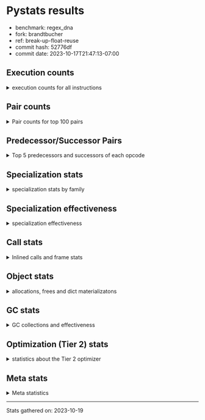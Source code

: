 
# Pystats results

- benchmark: regex_dna
- fork: brandtbucher
- ref: break-up-float-reuse
- commit hash: 52776df
- commit date: 2023-10-17T21:47:13-07:00

## Execution counts

<details>
<summary> execution counts for all instructions </summary>

|Name | Count | Self | Cumulative | Miss ratio | 
|---|---:|---:|---:|---:|
| LOAD_FAST | 6,540 | 12.3% | 12.3% |  |
| LOAD_GLOBAL_MODULE | 5,380 | 10.1% | 22.4% |  |
| LOAD_FAST_LOAD_FAST | 4,500 | 8.4% | 30.8% |  |
| LOAD_GLOBAL_BUILTIN | 3,300 | 6.2% | 37.0% |  |
| RETURN_VALUE | 2,700 | 5.1% | 42.1% |  |
| RESUME_CHECK | 2,700 | 5.1% | 47.1% |  |
| POP_JUMP_IF_FALSE | 2,040 | 3.8% | 51.0% |  |
| CALL | 1,860 | 3.5% | 54.5% |  |
| LOAD_ATTR_METHOD_NO_DICT | 1,800 | 3.4% | 57.8% |  |
| STORE_FAST | 1,740 | 3.3% | 61.1% |  |
| PUSH_NULL | 1,560 | 2.9% | 64.0% |  |
| LOAD_ATTR_MODULE | 1,420 | 2.7% | 66.7% |  |
| NOP | 1,320 | 2.5% | 69.2% |  |
| FOR_ITER_TUPLE | 1,320 | 2.5% | 71.7% |  |
| CALL_PY_EXACT_ARGS | 1,320 | 2.5% | 74.1% |  |
| BUILD_TUPLE | 1,320 | 2.5% | 76.6% |  |
| TO_BOOL_BOOL | 1,260 | 2.4% | 79.0% |  |
| JUMP_BACKWARD | 1,260 | 2.4% | 81.3% |  |
| CALL_TYPE_1 | 1,260 | 2.4% | 83.7% |  |
| CALL_ISINSTANCE | 1,260 | 2.4% | 86.1% |  |
| BINARY_SUBSCR_DICT | 1,260 | 2.4% | 88.4% |  |
| TO_BOOL | 740 | 1.4% | 89.8% |  |
| CALL_LEN | 720 | 1.4% | 91.2% |  |
| UNPACK_SEQUENCE_TWO_TUPLE | 660 | 1.2% | 92.4% |  |
| STORE_FAST_STORE_FAST | 660 | 1.2% | 93.7% |  |
| CALL_PY_WITH_DEFAULTS | 540 | 1.0% | 94.7% |  |
| CALL_METHOD_DESCRIPTOR_FAST_WITH_KEYWORDS | 540 | 1.0% | 95.7% |  |
| CALL_LIST_APPEND | 540 | 1.0% | 96.7% |  |
| LOAD_GLOBAL | 240 | 0.5% | 97.1% |  |
| LOAD_DEREF | 180 | 0.3% | 97.5% |  |
| GET_ITER | 180 | 0.3% | 97.8% |  |
| LOAD_CONST | 120 | 0.2% | 98.0% |  |
| FOR_ITER_RANGE | 120 | 0.2% | 98.3% |  |
| CALL_FUNCTION_EX | 120 | 0.2% | 98.5% |  |
| BUILD_LIST | 120 | 0.2% | 98.7% |  |
| LOAD_ATTR | 100 | 0.2% | 98.9% |  |
| COMPARE_OP | 80 | 0.2% | 99.1% |  |
| POP_TOP | 60 | 0.1% | 99.2% |  |
| POP_JUMP_IF_NONE | 60 | 0.1% | 99.3% |  |
| LOAD_FAST_CHECK | 60 | 0.1% | 99.4% |  |
| LIST_EXTEND | 60 | 0.1% | 99.5% |  |
| COPY_FREE_VARS | 60 | 0.1% | 99.6% |  |
| CALL_INTRINSIC_1 | 60 | 0.1% | 99.7% |  |
| CALL_BUILTIN_CLASS | 60 | 0.1% | 99.8% |  |
| BINARY_OP_SUBTRACT_FLOAT_LHS | 60 | 0.1% | 100.0% |  |
| BINARY_OP | 20 | 0.0% | 100.0% |  |


</details>

## Pair counts

<details>
<summary> Pair counts for top 100 pairs </summary>

|Pair | Count | Self | Cumulative | 
|---|---:|---:|---:|
| LOAD_GLOBAL_BUILTIN LOAD_FAST | 2,760 | 5.2% | 5.2% |
| LOAD_FAST CALL | 1,540 | 2.9% | 8.1% |
| LOAD_FAST_LOAD_FAST LOAD_FAST | 1,440 | 2.7% | 10.8% |
| LOAD_ATTR_MODULE PUSH_NULL | 1,420 | 2.7% | 13.4% |
| RESUME_CHECK LOAD_GLOBAL_BUILTIN | 1,340 | 2.5% | 16.0% |
| LOAD_GLOBAL_MODULE LOAD_ATTR_MODULE | 1,340 | 2.5% | 18.5% |
| CALL_PY_EXACT_ARGS RESUME_CHECK | 1,320 | 2.5% | 20.9% |
| TO_BOOL_BOOL POP_JUMP_IF_FALSE | 1,260 | 2.4% | 23.3% |
| RETURN_VALUE LOAD_ATTR_METHOD_NO_DICT | 1,260 | 2.4% | 25.7% |
| POP_JUMP_IF_FALSE NOP | 1,260 | 2.4% | 28.0% |
| NOP LOAD_GLOBAL_MODULE | 1,260 | 2.4% | 30.4% |
| LOAD_GLOBAL_MODULE LOAD_GLOBAL_BUILTIN | 1,260 | 2.4% | 32.8% |
| LOAD_GLOBAL_MODULE LOAD_FAST_LOAD_FAST | 1,260 | 2.4% | 35.1% |
| LOAD_GLOBAL_MODULE CALL_ISINSTANCE | 1,260 | 2.4% | 37.5% |
| LOAD_FAST_LOAD_FAST CALL_PY_EXACT_ARGS | 1,260 | 2.4% | 39.9% |
| LOAD_FAST_LOAD_FAST BUILD_TUPLE | 1,260 | 2.4% | 42.2% |
| LOAD_FAST LOAD_GLOBAL_MODULE | 1,260 | 2.4% | 44.6% |
| LOAD_FAST CALL_TYPE_1 | 1,260 | 2.4% | 47.0% |
| CALL_TYPE_1 LOAD_FAST_LOAD_FAST | 1,260 | 2.4% | 49.3% |
| CALL_ISINSTANCE TO_BOOL_BOOL | 1,260 | 2.4% | 51.7% |
| BUILD_TUPLE BINARY_SUBSCR_DICT | 1,260 | 2.4% | 54.1% |
| BINARY_SUBSCR_DICT RETURN_VALUE | 1,260 | 2.4% | 56.4% |
| PUSH_NULL LOAD_FAST_LOAD_FAST | 1,200 | 2.3% | 58.7% |
| JUMP_BACKWARD FOR_ITER_TUPLE | 1,200 | 2.3% | 60.9% |
| RETURN_VALUE STORE_FAST | 780 | 1.5% | 62.4% |
| TO_BOOL POP_JUMP_IF_FALSE | 720 | 1.4% | 63.7% |
| STORE_FAST JUMP_BACKWARD | 720 | 1.4% | 65.1% |
| RESUME_CHECK LOAD_FAST | 720 | 1.4% | 66.4% |
| POP_JUMP_IF_FALSE LOAD_GLOBAL_MODULE | 720 | 1.4% | 67.8% |
| LOAD_FAST TO_BOOL | 720 | 1.4% | 69.1% |
| LOAD_ATTR_METHOD_NO_DICT LOAD_FAST_LOAD_FAST | 720 | 1.4% | 70.5% |
| CALL RETURN_VALUE | 720 | 1.4% | 71.8% |
| CALL RESUME_CHECK | 720 | 1.4% | 73.2% |
| UNPACK_SEQUENCE_TWO_TUPLE STORE_FAST_STORE_FAST | 660 | 1.2% | 74.4% |
| STORE_FAST_STORE_FAST LOAD_GLOBAL_MODULE | 660 | 1.2% | 75.7% |
| STORE_FAST LOAD_FAST | 660 | 1.2% | 76.9% |
| FOR_ITER_TUPLE UNPACK_SEQUENCE_TWO_TUPLE | 660 | 1.2% | 78.2% |
| RETURN_VALUE CALL_LEN | 540 | 1.0% | 79.2% |
| RESUME_CHECK LOAD_GLOBAL_MODULE | 540 | 1.0% | 80.2% |
| LOAD_GLOBAL_BUILTIN LOAD_GLOBAL_MODULE | 540 | 1.0% | 81.2% |
| LOAD_FAST_LOAD_FAST CALL_PY_WITH_DEFAULTS | 540 | 1.0% | 82.2% |
| LOAD_FAST LOAD_ATTR_METHOD_NO_DICT | 540 | 1.0% | 83.2% |
| LOAD_FAST CALL_METHOD_DESCRIPTOR_FAST_WITH_KEYWORDS | 540 | 1.0% | 84.2% |
| LOAD_ATTR_METHOD_NO_DICT LOAD_GLOBAL_BUILTIN | 540 | 1.0% | 85.2% |
| LOAD_ATTR_METHOD_NO_DICT LOAD_FAST | 540 | 1.0% | 86.3% |
| FOR_ITER_TUPLE STORE_FAST | 540 | 1.0% | 87.3% |
| CALL_PY_WITH_DEFAULTS RESUME_CHECK | 540 | 1.0% | 88.3% |
| CALL_METHOD_DESCRIPTOR_FAST_WITH_KEYWORDS RETURN_VALUE | 540 | 1.0% | 89.3% |
| CALL_LIST_APPEND JUMP_BACKWARD | 540 | 1.0% | 90.3% |
| CALL_LEN CALL_LIST_APPEND | 540 | 1.0% | 91.3% |
| PUSH_NULL CALL | 180 | 0.3% | 91.7% |
| STORE_FAST LOAD_GLOBAL_MODULE | 160 | 0.3% | 92.0% |
| LOAD_GLOBAL LOAD_GLOBAL_MODULE | 140 | 0.3% | 92.2% |
| CALL CALL | 140 | 0.3% | 92.5% |
| PUSH_NULL LOAD_FAST | 120 | 0.2% | 92.7% |
| LOAD_GLOBAL_MODULE GET_ITER | 120 | 0.2% | 92.9% |
| LOAD_FAST CALL_LEN | 120 | 0.2% | 93.2% |
| LOAD_DEREF PUSH_NULL | 120 | 0.2% | 93.4% |
| GET_ITER FOR_ITER_TUPLE | 120 | 0.2% | 93.6% |
| CALL_LEN STORE_FAST | 120 | 0.2% | 93.8% |
| STORE_FAST LOAD_GLOBAL | 100 | 0.2% | 94.0% |
| LOAD_GLOBAL_MODULE LOAD_ATTR | 80 | 0.2% | 94.2% |
| LOAD_GLOBAL LOAD_GLOBAL_BUILTIN | 80 | 0.2% | 94.3% |
| LOAD_ATTR LOAD_ATTR_MODULE | 80 | 0.2% | 94.5% |
| STORE_FAST BUILD_LIST | 60 | 0.1% | 94.6% |
| RETURN_VALUE RETURN_VALUE | 60 | 0.1% | 94.7% |
| RESUME_CHECK LOAD_DEREF | 60 | 0.1% | 94.8% |
| PUSH_NULL LOAD_CONST | 60 | 0.1% | 94.9% |
| POP_TOP NOP | 60 | 0.1% | 95.0% |
| POP_JUMP_IF_NONE LOAD_FAST_CHECK | 60 | 0.1% | 95.2% |
| POP_JUMP_IF_FALSE LOAD_FAST | 60 | 0.1% | 95.3% |
| NOP LOAD_DEREF | 60 | 0.1% | 95.4% |
| LOAD_GLOBAL_MODULE LOAD_FAST | 60 | 0.1% | 95.5% |
| LOAD_FAST_CHECK LOAD_FAST | 60 | 0.1% | 95.6% |
| LOAD_FAST RETURN_VALUE | 60 | 0.1% | 95.7% |
| LOAD_FAST POP_JUMP_IF_NONE | 60 | 0.1% | 95.8% |
| LOAD_FAST GET_ITER | 60 | 0.1% | 95.9% |
| LOAD_FAST COMPARE_OP | 60 | 0.1% | 96.1% |
| LOAD_FAST CALL_FUNCTION_EX | 60 | 0.1% | 96.2% |
| LOAD_FAST BUILD_LIST | 60 | 0.1% | 96.3% |
| LOAD_DEREF LIST_EXTEND | 60 | 0.1% | 96.4% |
| LOAD_CONST LOAD_FAST | 60 | 0.1% | 96.5% |
| LOAD_CONST LOAD_CONST | 60 | 0.1% | 96.6% |
| LIST_EXTEND CALL_INTRINSIC_1 | 60 | 0.1% | 96.7% |
| JUMP_BACKWARD FOR_ITER_RANGE | 60 | 0.1% | 96.8% |
| GET_ITER FOR_ITER_RANGE | 60 | 0.1% | 97.0% |
| FOR_ITER_TUPLE LOAD_FAST_LOAD_FAST | 60 | 0.1% | 97.1% |
| FOR_ITER_RANGE STORE_FAST | 60 | 0.1% | 97.2% |
| COPY_FREE_VARS RESUME_CHECK | 60 | 0.1% | 97.3% |
| COMPARE_OP POP_JUMP_IF_FALSE | 60 | 0.1% | 97.4% |
| CALL_LEN BUILD_TUPLE | 60 | 0.1% | 97.5% |
| CALL_INTRINSIC_1 CALL_FUNCTION_EX | 60 | 0.1% | 97.6% |
| CALL_FUNCTION_EX RESUME_CHECK | 60 | 0.1% | 97.7% |
| CALL_FUNCTION_EX COPY_FREE_VARS | 60 | 0.1% | 97.9% |
| CALL_BUILTIN_CLASS STORE_FAST | 60 | 0.1% | 98.0% |
| CALL STORE_FAST | 60 | 0.1% | 98.1% |
| CALL POP_TOP | 60 | 0.1% | 98.2% |
| CALL LOAD_FAST | 60 | 0.1% | 98.3% |
| CALL CALL_LEN | 60 | 0.1% | 98.4% |
| BUILD_TUPLE RETURN_VALUE | 60 | 0.1% | 98.5% |


</details>

## Predecessor/Successor Pairs

<details>
<summary> Top 5 predecessors and successors of each opcode </summary>

### GET_ITER

<details>
<summary> Successors and predecessors for GET_ITER </summary>

|Predecessors | Count | Percentage | 
|---|---:|---:|
| LOAD_GLOBAL_MODULE | 120 | 66.7% |
| LOAD_FAST | 60 | 33.3% |

|Successors | Count | Percentage | 
|---|---:|---:|
| FOR_ITER_TUPLE | 120 | 66.7% |
| FOR_ITER_RANGE | 60 | 33.3% |


</details>

### NOP

<details>
<summary> Successors and predecessors for NOP </summary>

|Predecessors | Count | Percentage | 
|---|---:|---:|
| POP_JUMP_IF_FALSE | 1,260 | 95.5% |
| POP_TOP | 60 | 4.5% |

|Successors | Count | Percentage | 
|---|---:|---:|
| LOAD_GLOBAL_MODULE | 1,260 | 95.5% |
| LOAD_DEREF | 60 | 4.5% |


</details>

### POP_TOP

<details>
<summary> Successors and predecessors for POP_TOP </summary>

|Predecessors | Count | Percentage | 
|---|---:|---:|
| CALL | 60 | 100.0% |

|Successors | Count | Percentage | 
|---|---:|---:|
| NOP | 60 | 100.0% |


</details>

### PUSH_NULL

<details>
<summary> Successors and predecessors for PUSH_NULL </summary>

|Predecessors | Count | Percentage | 
|---|---:|---:|
| LOAD_ATTR_MODULE | 1,420 | 91.0% |
| LOAD_DEREF | 120 | 7.7% |
| LOAD_ATTR | 20 | 1.3% |

|Successors | Count | Percentage | 
|---|---:|---:|
| LOAD_FAST_LOAD_FAST | 1,200 | 76.9% |
| CALL | 180 | 11.5% |
| LOAD_FAST | 120 | 7.7% |
| LOAD_CONST | 60 | 3.8% |


</details>

### RETURN_VALUE

<details>
<summary> Successors and predecessors for RETURN_VALUE </summary>

|Predecessors | Count | Percentage | 
|---|---:|---:|
| BINARY_SUBSCR_DICT | 1,260 | 46.7% |
| CALL | 720 | 26.7% |
| CALL_METHOD_DESCRIPTOR_FAST_WITH_KEYWORDS | 540 | 20.0% |
| RETURN_VALUE | 60 | 2.2% |
| LOAD_FAST | 60 | 2.2% |

|Successors | Count | Percentage | 
|---|---:|---:|
| LOAD_ATTR_METHOD_NO_DICT | 1,260 | 46.7% |
| STORE_FAST | 780 | 28.9% |
| CALL_LEN | 540 | 20.0% |
| RETURN_VALUE | 60 | 2.2% |
| LOAD_GLOBAL | 40 | 1.5% |


</details>

### TO_BOOL

<details>
<summary> Successors and predecessors for TO_BOOL </summary>

|Predecessors | Count | Percentage | 
|---|---:|---:|
| LOAD_FAST | 720 | 97.3% |
| TO_BOOL | 20 | 2.7% |

|Successors | Count | Percentage | 
|---|---:|---:|
| POP_JUMP_IF_FALSE | 720 | 97.3% |
| TO_BOOL | 20 | 2.7% |


</details>

### BINARY_OP

<details>
<summary> Successors and predecessors for BINARY_OP </summary>

|Predecessors | Count | Percentage | 
|---|---:|---:|
| LOAD_FAST | 20 | 100.0% |

|Successors | Count | Percentage | 
|---|---:|---:|
| BINARY_OP_SUBTRACT_FLOAT_LHS | 20 | 100.0% |


</details>

### BUILD_LIST

<details>
<summary> Successors and predecessors for BUILD_LIST </summary>

|Predecessors | Count | Percentage | 
|---|---:|---:|
| STORE_FAST | 60 | 50.0% |
| LOAD_FAST | 60 | 50.0% |

|Successors | Count | Percentage | 
|---|---:|---:|
| STORE_FAST | 60 | 50.0% |
| LOAD_DEREF | 60 | 50.0% |


</details>

### BUILD_TUPLE

<details>
<summary> Successors and predecessors for BUILD_TUPLE </summary>

|Predecessors | Count | Percentage | 
|---|---:|---:|
| LOAD_FAST_LOAD_FAST | 1,260 | 95.5% |
| CALL_LEN | 60 | 4.5% |

|Successors | Count | Percentage | 
|---|---:|---:|
| BINARY_SUBSCR_DICT | 1,260 | 95.5% |
| RETURN_VALUE | 60 | 4.5% |


</details>

### CALL

<details>
<summary> Successors and predecessors for CALL </summary>

|Predecessors | Count | Percentage | 
|---|---:|---:|
| LOAD_FAST | 1,540 | 82.8% |
| PUSH_NULL | 180 | 9.7% |
| CALL | 140 | 7.5% |

|Successors | Count | Percentage | 
|---|---:|---:|
| RETURN_VALUE | 720 | 38.7% |
| RESUME_CHECK | 720 | 38.7% |
| CALL | 140 | 7.5% |
| STORE_FAST | 60 | 3.2% |
| POP_TOP | 60 | 3.2% |


</details>

### CALL_FUNCTION_EX

<details>
<summary> Successors and predecessors for CALL_FUNCTION_EX </summary>

|Predecessors | Count | Percentage | 
|---|---:|---:|
| LOAD_FAST | 60 | 50.0% |
| CALL_INTRINSIC_1 | 60 | 50.0% |

|Successors | Count | Percentage | 
|---|---:|---:|
| RESUME_CHECK | 60 | 50.0% |
| COPY_FREE_VARS | 60 | 50.0% |


</details>

### CALL_INTRINSIC_1

<details>
<summary> Successors and predecessors for CALL_INTRINSIC_1 </summary>

|Predecessors | Count | Percentage | 
|---|---:|---:|
| LIST_EXTEND | 60 | 100.0% |

|Successors | Count | Percentage | 
|---|---:|---:|
| CALL_FUNCTION_EX | 60 | 100.0% |


</details>

### COMPARE_OP

<details>
<summary> Successors and predecessors for COMPARE_OP </summary>

|Predecessors | Count | Percentage | 
|---|---:|---:|
| LOAD_FAST | 60 | 75.0% |
| COMPARE_OP | 20 | 25.0% |

|Successors | Count | Percentage | 
|---|---:|---:|
| POP_JUMP_IF_FALSE | 60 | 75.0% |
| COMPARE_OP | 20 | 25.0% |


</details>

### COPY_FREE_VARS

<details>
<summary> Successors and predecessors for COPY_FREE_VARS </summary>

|Predecessors | Count | Percentage | 
|---|---:|---:|
| CALL_FUNCTION_EX | 60 | 100.0% |

|Successors | Count | Percentage | 
|---|---:|---:|
| RESUME_CHECK | 60 | 100.0% |


</details>

### JUMP_BACKWARD

<details>
<summary> Successors and predecessors for JUMP_BACKWARD </summary>

|Predecessors | Count | Percentage | 
|---|---:|---:|
| STORE_FAST | 720 | 57.1% |
| CALL_LIST_APPEND | 540 | 42.9% |

|Successors | Count | Percentage | 
|---|---:|---:|
| FOR_ITER_TUPLE | 1,200 | 95.2% |
| FOR_ITER_RANGE | 60 | 4.8% |


</details>

### LIST_EXTEND

<details>
<summary> Successors and predecessors for LIST_EXTEND </summary>

|Predecessors | Count | Percentage | 
|---|---:|---:|
| LOAD_DEREF | 60 | 100.0% |

|Successors | Count | Percentage | 
|---|---:|---:|
| CALL_INTRINSIC_1 | 60 | 100.0% |


</details>

### LOAD_ATTR

<details>
<summary> Successors and predecessors for LOAD_ATTR </summary>

|Predecessors | Count | Percentage | 
|---|---:|---:|
| LOAD_GLOBAL_MODULE | 80 | 80.0% |
| LOAD_GLOBAL | 20 | 20.0% |

|Successors | Count | Percentage | 
|---|---:|---:|
| LOAD_ATTR_MODULE | 80 | 80.0% |
| PUSH_NULL | 20 | 20.0% |


</details>

### LOAD_CONST

<details>
<summary> Successors and predecessors for LOAD_CONST </summary>

|Predecessors | Count | Percentage | 
|---|---:|---:|
| PUSH_NULL | 60 | 50.0% |
| LOAD_CONST | 60 | 50.0% |

|Successors | Count | Percentage | 
|---|---:|---:|
| LOAD_FAST | 60 | 50.0% |
| LOAD_CONST | 60 | 50.0% |


</details>

### LOAD_DEREF

<details>
<summary> Successors and predecessors for LOAD_DEREF </summary>

|Predecessors | Count | Percentage | 
|---|---:|---:|
| RESUME_CHECK | 60 | 33.3% |
| NOP | 60 | 33.3% |
| BUILD_LIST | 60 | 33.3% |

|Successors | Count | Percentage | 
|---|---:|---:|
| PUSH_NULL | 120 | 66.7% |
| LIST_EXTEND | 60 | 33.3% |


</details>

### LOAD_FAST

<details>
<summary> Successors and predecessors for LOAD_FAST </summary>

|Predecessors | Count | Percentage | 
|---|---:|---:|
| LOAD_GLOBAL_BUILTIN | 2,760 | 42.2% |
| LOAD_FAST_LOAD_FAST | 1,440 | 22.0% |
| RESUME_CHECK | 720 | 11.0% |
| STORE_FAST | 660 | 10.1% |
| LOAD_ATTR_METHOD_NO_DICT | 540 | 8.3% |

|Successors | Count | Percentage | 
|---|---:|---:|
| CALL | 1,540 | 23.5% |
| LOAD_GLOBAL_MODULE | 1,260 | 19.3% |
| CALL_TYPE_1 | 1,260 | 19.3% |
| TO_BOOL | 720 | 11.0% |
| LOAD_ATTR_METHOD_NO_DICT | 540 | 8.3% |


</details>

### LOAD_FAST_CHECK

<details>
<summary> Successors and predecessors for LOAD_FAST_CHECK </summary>

|Predecessors | Count | Percentage | 
|---|---:|---:|
| POP_JUMP_IF_NONE | 60 | 100.0% |

|Successors | Count | Percentage | 
|---|---:|---:|
| LOAD_FAST | 60 | 100.0% |


</details>

### LOAD_FAST_LOAD_FAST

<details>
<summary> Successors and predecessors for LOAD_FAST_LOAD_FAST </summary>

|Predecessors | Count | Percentage | 
|---|---:|---:|
| LOAD_GLOBAL_MODULE | 1,260 | 28.0% |
| CALL_TYPE_1 | 1,260 | 28.0% |
| PUSH_NULL | 1,200 | 26.7% |
| LOAD_ATTR_METHOD_NO_DICT | 720 | 16.0% |
| FOR_ITER_TUPLE | 60 | 1.3% |

|Successors | Count | Percentage | 
|---|---:|---:|
| LOAD_FAST | 1,440 | 32.0% |
| CALL_PY_EXACT_ARGS | 1,260 | 28.0% |
| BUILD_TUPLE | 1,260 | 28.0% |
| CALL_PY_WITH_DEFAULTS | 540 | 12.0% |


</details>

### LOAD_GLOBAL

<details>
<summary> Successors and predecessors for LOAD_GLOBAL </summary>

|Predecessors | Count | Percentage | 
|---|---:|---:|
| STORE_FAST | 100 | 41.7% |
| RETURN_VALUE | 40 | 16.7% |
| RESUME_CHECK | 40 | 16.7% |
| LOAD_FAST | 20 | 8.3% |
| FOR_ITER_TUPLE | 20 | 8.3% |

|Successors | Count | Percentage | 
|---|---:|---:|
| LOAD_GLOBAL_MODULE | 140 | 58.3% |
| LOAD_GLOBAL_BUILTIN | 80 | 33.3% |
| LOAD_ATTR | 20 | 8.3% |


</details>

### POP_JUMP_IF_FALSE

<details>
<summary> Successors and predecessors for POP_JUMP_IF_FALSE </summary>

|Predecessors | Count | Percentage | 
|---|---:|---:|
| TO_BOOL_BOOL | 1,260 | 61.8% |
| TO_BOOL | 720 | 35.3% |
| COMPARE_OP | 60 | 2.9% |

|Successors | Count | Percentage | 
|---|---:|---:|
| NOP | 1,260 | 61.8% |
| LOAD_GLOBAL_MODULE | 720 | 35.3% |
| LOAD_FAST | 60 | 2.9% |


</details>

### POP_JUMP_IF_NONE

<details>
<summary> Successors and predecessors for POP_JUMP_IF_NONE </summary>

|Predecessors | Count | Percentage | 
|---|---:|---:|
| LOAD_FAST | 60 | 100.0% |

|Successors | Count | Percentage | 
|---|---:|---:|
| LOAD_FAST_CHECK | 60 | 100.0% |


</details>

### STORE_FAST

<details>
<summary> Successors and predecessors for STORE_FAST </summary>

|Predecessors | Count | Percentage | 
|---|---:|---:|
| RETURN_VALUE | 780 | 44.8% |
| FOR_ITER_TUPLE | 540 | 31.0% |
| CALL_LEN | 120 | 6.9% |
| FOR_ITER_RANGE | 60 | 3.4% |
| CALL_BUILTIN_CLASS | 60 | 3.4% |

|Successors | Count | Percentage | 
|---|---:|---:|
| JUMP_BACKWARD | 720 | 41.4% |
| LOAD_FAST | 660 | 37.9% |
| LOAD_GLOBAL_MODULE | 160 | 9.2% |
| LOAD_GLOBAL | 100 | 5.7% |
| BUILD_LIST | 60 | 3.4% |


</details>

### STORE_FAST_STORE_FAST

<details>
<summary> Successors and predecessors for STORE_FAST_STORE_FAST </summary>

|Predecessors | Count | Percentage | 
|---|---:|---:|
| UNPACK_SEQUENCE_TWO_TUPLE | 660 | 100.0% |

|Successors | Count | Percentage | 
|---|---:|---:|
| LOAD_GLOBAL_MODULE | 660 | 100.0% |


</details>

### BINARY_OP_SUBTRACT_FLOAT_LHS

<details>
<summary> Successors and predecessors for BINARY_OP_SUBTRACT_FLOAT_LHS </summary>

|Predecessors | Count | Percentage | 
|---|---:|---:|
| LOAD_FAST | 40 | 66.7% |
| BINARY_OP | 20 | 33.3% |

|Successors | Count | Percentage | 
|---|---:|---:|
| STORE_FAST | 60 | 100.0% |


</details>

### BINARY_SUBSCR_DICT

<details>
<summary> Successors and predecessors for BINARY_SUBSCR_DICT </summary>

|Predecessors | Count | Percentage | 
|---|---:|---:|
| BUILD_TUPLE | 1,260 | 100.0% |

|Successors | Count | Percentage | 
|---|---:|---:|
| RETURN_VALUE | 1,260 | 100.0% |


</details>

### CALL_BUILTIN_CLASS

<details>
<summary> Successors and predecessors for CALL_BUILTIN_CLASS </summary>

|Predecessors | Count | Percentage | 
|---|---:|---:|
| LOAD_FAST | 40 | 66.7% |
| CALL | 20 | 33.3% |

|Successors | Count | Percentage | 
|---|---:|---:|
| STORE_FAST | 60 | 100.0% |


</details>

### CALL_ISINSTANCE

<details>
<summary> Successors and predecessors for CALL_ISINSTANCE </summary>

|Predecessors | Count | Percentage | 
|---|---:|---:|
| LOAD_GLOBAL_MODULE | 1,260 | 100.0% |

|Successors | Count | Percentage | 
|---|---:|---:|
| TO_BOOL_BOOL | 1,260 | 100.0% |


</details>

### CALL_LEN

<details>
<summary> Successors and predecessors for CALL_LEN </summary>

|Predecessors | Count | Percentage | 
|---|---:|---:|
| RETURN_VALUE | 540 | 75.0% |
| LOAD_FAST | 120 | 16.7% |
| CALL | 60 | 8.3% |

|Successors | Count | Percentage | 
|---|---:|---:|
| CALL_LIST_APPEND | 540 | 75.0% |
| STORE_FAST | 120 | 16.7% |
| BUILD_TUPLE | 60 | 8.3% |


</details>

### CALL_LIST_APPEND

<details>
<summary> Successors and predecessors for CALL_LIST_APPEND </summary>

|Predecessors | Count | Percentage | 
|---|---:|---:|
| CALL_LEN | 540 | 100.0% |

|Successors | Count | Percentage | 
|---|---:|---:|
| JUMP_BACKWARD | 540 | 100.0% |


</details>

### CALL_METHOD_DESCRIPTOR_FAST_WITH_KEYWORDS

<details>
<summary> Successors and predecessors for CALL_METHOD_DESCRIPTOR_FAST_WITH_KEYWORDS </summary>

|Predecessors | Count | Percentage | 
|---|---:|---:|
| LOAD_FAST | 540 | 100.0% |

|Successors | Count | Percentage | 
|---|---:|---:|
| RETURN_VALUE | 540 | 100.0% |


</details>

### CALL_PY_EXACT_ARGS

<details>
<summary> Successors and predecessors for CALL_PY_EXACT_ARGS </summary>

|Predecessors | Count | Percentage | 
|---|---:|---:|
| LOAD_FAST_LOAD_FAST | 1,260 | 95.5% |
| LOAD_FAST | 40 | 3.0% |
| CALL | 20 | 1.5% |

|Successors | Count | Percentage | 
|---|---:|---:|
| RESUME_CHECK | 1,320 | 100.0% |


</details>

### CALL_PY_WITH_DEFAULTS

<details>
<summary> Successors and predecessors for CALL_PY_WITH_DEFAULTS </summary>

|Predecessors | Count | Percentage | 
|---|---:|---:|
| LOAD_FAST_LOAD_FAST | 540 | 100.0% |

|Successors | Count | Percentage | 
|---|---:|---:|
| RESUME_CHECK | 540 | 100.0% |


</details>

### CALL_TYPE_1

<details>
<summary> Successors and predecessors for CALL_TYPE_1 </summary>

|Predecessors | Count | Percentage | 
|---|---:|---:|
| LOAD_FAST | 1,260 | 100.0% |

|Successors | Count | Percentage | 
|---|---:|---:|
| LOAD_FAST_LOAD_FAST | 1,260 | 100.0% |


</details>

### FOR_ITER_RANGE

<details>
<summary> Successors and predecessors for FOR_ITER_RANGE </summary>

|Predecessors | Count | Percentage | 
|---|---:|---:|
| JUMP_BACKWARD | 60 | 50.0% |
| GET_ITER | 60 | 50.0% |

|Successors | Count | Percentage | 
|---|---:|---:|
| STORE_FAST | 60 | 50.0% |
| LOAD_GLOBAL_MODULE | 40 | 33.3% |
| LOAD_GLOBAL | 20 | 16.7% |


</details>

### FOR_ITER_TUPLE

<details>
<summary> Successors and predecessors for FOR_ITER_TUPLE </summary>

|Predecessors | Count | Percentage | 
|---|---:|---:|
| JUMP_BACKWARD | 1,200 | 90.9% |
| GET_ITER | 120 | 9.1% |

|Successors | Count | Percentage | 
|---|---:|---:|
| UNPACK_SEQUENCE_TWO_TUPLE | 660 | 50.0% |
| STORE_FAST | 540 | 40.9% |
| LOAD_FAST_LOAD_FAST | 60 | 4.5% |
| LOAD_GLOBAL_MODULE | 40 | 3.0% |
| LOAD_GLOBAL | 20 | 1.5% |


</details>

### LOAD_ATTR_METHOD_NO_DICT

<details>
<summary> Successors and predecessors for LOAD_ATTR_METHOD_NO_DICT </summary>

|Predecessors | Count | Percentage | 
|---|---:|---:|
| RETURN_VALUE | 1,260 | 70.0% |
| LOAD_FAST | 540 | 30.0% |

|Successors | Count | Percentage | 
|---|---:|---:|
| LOAD_FAST_LOAD_FAST | 720 | 40.0% |
| LOAD_GLOBAL_BUILTIN | 540 | 30.0% |
| LOAD_FAST | 540 | 30.0% |


</details>

### LOAD_ATTR_MODULE

<details>
<summary> Successors and predecessors for LOAD_ATTR_MODULE </summary>

|Predecessors | Count | Percentage | 
|---|---:|---:|
| LOAD_GLOBAL_MODULE | 1,340 | 94.4% |
| LOAD_ATTR | 80 | 5.6% |

|Successors | Count | Percentage | 
|---|---:|---:|
| PUSH_NULL | 1,420 | 100.0% |


</details>

### LOAD_GLOBAL_BUILTIN

<details>
<summary> Successors and predecessors for LOAD_GLOBAL_BUILTIN </summary>

|Predecessors | Count | Percentage | 
|---|---:|---:|
| RESUME_CHECK | 1,340 | 40.6% |
| LOAD_GLOBAL_MODULE | 1,260 | 38.2% |
| LOAD_ATTR_METHOD_NO_DICT | 540 | 16.4% |
| LOAD_GLOBAL | 80 | 2.4% |
| STORE_FAST | 40 | 1.2% |

|Successors | Count | Percentage | 
|---|---:|---:|
| LOAD_FAST | 2,760 | 83.6% |
| LOAD_GLOBAL_MODULE | 540 | 16.4% |


</details>

### LOAD_GLOBAL_MODULE

<details>
<summary> Successors and predecessors for LOAD_GLOBAL_MODULE </summary>

|Predecessors | Count | Percentage | 
|---|---:|---:|
| NOP | 1,260 | 23.4% |
| LOAD_FAST | 1,260 | 23.4% |
| POP_JUMP_IF_FALSE | 720 | 13.4% |
| STORE_FAST_STORE_FAST | 660 | 12.3% |
| RESUME_CHECK | 540 | 10.0% |

|Successors | Count | Percentage | 
|---|---:|---:|
| LOAD_ATTR_MODULE | 1,340 | 24.9% |
| LOAD_GLOBAL_BUILTIN | 1,260 | 23.4% |
| LOAD_FAST_LOAD_FAST | 1,260 | 23.4% |
| CALL_ISINSTANCE | 1,260 | 23.4% |
| GET_ITER | 120 | 2.2% |


</details>

### RESUME_CHECK

<details>
<summary> Successors and predecessors for RESUME_CHECK </summary>

|Predecessors | Count | Percentage | 
|---|---:|---:|
| CALL_PY_EXACT_ARGS | 1,320 | 48.9% |
| CALL | 720 | 26.7% |
| CALL_PY_WITH_DEFAULTS | 540 | 20.0% |
| COPY_FREE_VARS | 60 | 2.2% |
| CALL_FUNCTION_EX | 60 | 2.2% |

|Successors | Count | Percentage | 
|---|---:|---:|
| LOAD_GLOBAL_BUILTIN | 1,340 | 49.6% |
| LOAD_FAST | 720 | 26.7% |
| LOAD_GLOBAL_MODULE | 540 | 20.0% |
| LOAD_DEREF | 60 | 2.2% |
| LOAD_GLOBAL | 40 | 1.5% |


</details>

### TO_BOOL_BOOL

<details>
<summary> Successors and predecessors for TO_BOOL_BOOL </summary>

|Predecessors | Count | Percentage | 
|---|---:|---:|
| CALL_ISINSTANCE | 1,260 | 100.0% |

|Successors | Count | Percentage | 
|---|---:|---:|
| POP_JUMP_IF_FALSE | 1,260 | 100.0% |


</details>

### UNPACK_SEQUENCE_TWO_TUPLE

<details>
<summary> Successors and predecessors for UNPACK_SEQUENCE_TWO_TUPLE </summary>

|Predecessors | Count | Percentage | 
|---|---:|---:|
| FOR_ITER_TUPLE | 660 | 100.0% |

|Successors | Count | Percentage | 
|---|---:|---:|
| STORE_FAST_STORE_FAST | 660 | 100.0% |


</details>


</details>

## Specialization stats

<details>
<summary> specialization stats by family </summary>

### BINARY_SUBSCR

<details>
<summary> specialization stats for BINARY_SUBSCR family </summary>

|Kind | Count | Ratio | 
|---|---|---|
|          hit |         1260 | 100.0% |


</details>

### TO_BOOL

<details>
<summary> specialization stats for TO_BOOL family </summary>

|Kind | Count | Ratio | 
|---|---|---|
| specialization.deferred |          720 | 36.0% |
|          hit |         1260 | 63.0% |

#### Specialization attempts

| | Count | Ratio | 
|---|---:|---:|
| Success | 0 | 0.0% |
| Failure | 20 | 100.0% |

|Failure kind | Count | Ratio | 
|---|---:|---:|
| tuple | 20 | 100.0% |


</details>

### BINARY_OP

<details>
<summary> specialization stats for BINARY_OP family </summary>

|Kind | Count | Ratio | 
|---|---|---|
|          hit |           60 | 75.0% |

#### Specialization attempts

| | Count | Ratio | 
|---|---:|---:|
| Success | 20 | 100.0% |
| Failure | 0 | 0.0% |

|Failure kind | Count | Ratio | 
|---|---:|---:|


</details>

### CALL

<details>
<summary> specialization stats for CALL family </summary>

|Kind | Count | Ratio | 
|---|---|---|
| specialization.deferred |         1620 | 20.0% |
|          hit |         6240 | 77.0% |

#### Specialization attempts

| | Count | Ratio | 
|---|---:|---:|
| Success | 100 | 41.7% |
| Failure | 140 | 58.3% |

|Failure kind | Count | Ratio | 
|---|---:|---:|
| cfunc noargs | 60 | 42.9% |
| code complex parameters | 60 | 42.9% |
| meth descr method fastcall keywords | 20 | 14.3% |


</details>

### COMPARE_OP

<details>
<summary> specialization stats for COMPARE_OP family </summary>

|Kind | Count | Ratio | 
|---|---|---|
| specialization.deferred |           60 | 75.0% |

#### Specialization attempts

| | Count | Ratio | 
|---|---:|---:|
| Success | 0 | 0.0% |
| Failure | 20 | 100.0% |

|Failure kind | Count | Ratio | 
|---|---:|---:|
| tuple | 20 | 100.0% |


</details>

### FOR_ITER

<details>
<summary> specialization stats for FOR_ITER family </summary>

|Kind | Count | Ratio | 
|---|---|---|
|          hit |         1440 | 100.0% |


</details>

### JUMP_BACKWARD

<details>
<summary> specialization stats for JUMP_BACKWARD family </summary>

|Kind | Count | Ratio | 
|---|---|---|


</details>

### LOAD_ATTR

<details>
<summary> specialization stats for LOAD_ATTR family </summary>

|Kind | Count | Ratio | 
|---|---|---|
| specialization.deferred |           20 | 0.6% |
|          hit |         3220 | 97.0% |

#### Specialization attempts

| | Count | Ratio | 
|---|---:|---:|
| Success | 80 | 100.0% |
| Failure | 0 | 0.0% |

|Failure kind | Count | Ratio | 
|---|---:|---:|


</details>

### LOAD_GLOBAL

<details>
<summary> specialization stats for LOAD_GLOBAL family </summary>

|Kind | Count | Ratio | 
|---|---|---|
| specialization.deferred |           20 | 0.2% |
|          hit |         8680 | 97.3% |

#### Specialization attempts

| | Count | Ratio | 
|---|---:|---:|
| Success | 220 | 100.0% |
| Failure | 0 | 0.0% |

|Failure kind | Count | Ratio | 
|---|---:|---:|


</details>

### POP_JUMP_IF_FALSE

<details>
<summary> specialization stats for POP_JUMP_IF_FALSE family </summary>

|Kind | Count | Ratio | 
|---|---|---|


</details>

### POP_JUMP_IF_NONE

<details>
<summary> specialization stats for POP_JUMP_IF_NONE family </summary>

|Kind | Count | Ratio | 
|---|---|---|


</details>

### UNPACK_SEQUENCE

<details>
<summary> specialization stats for UNPACK_SEQUENCE family </summary>

|Kind | Count | Ratio | 
|---|---|---|
|          hit |          660 | 100.0% |


</details>


</details>

## Specialization effectiveness

<details>
<summary> specialization effectiveness </summary>

|Instructions | Count | Ratio | 
|---|---:|---:|
| Basic | 21,360 | 40.1% |
| Not specialized | 6,400 | 12.0% |
| Specialized | 25,520 | 47.9% |

### Deferred by instruction

<details>
<summary> deferred by instruction </summary>

|Name | Count | Ratio | 
|---|---:|---:|
| CALL | 1,620 | 66.4% |
| TO_BOOL | 720 | 29.5% |
| COMPARE_OP | 60 | 2.5% |
| LOAD_GLOBAL | 20 | 0.8% |
| LOAD_ATTR | 20 | 0.8% |
| UNPACK_SEQUENCE_TWO_TUPLE | 0 | 0.0% |
| UNPACK_SEQUENCE | 0 | 0.0% |
| TO_BOOL_BOOL | 0 | 0.0% |
| STORE_SUBSCR | 0 | 0.0% |
| STORE_SLICE | 0 | 0.0% |


</details>


</details>

## Call stats

<details>
<summary> Inlined calls and frame stats </summary>

| | Count | Ratio | 
|---|---:|---:|
| Calls to PyEval_EvalDefault | 0 | 0.0% |
| Calls to Python functions inlined | 2,700 | 100.0% |
| Calls via PyEval_EvalFrame (total) | 0 | 0.0% |
| Calls via PyEval_EvalFrame (vector) | 0 | 0.0% |
| Calls via PyEval_EvalFrame (generator) | 0 | 0.0% |
| Calls via PyEval_EvalFrame (legacy) | 0 | 0.0% |
| Calls via PyEval_EvalFrame (function vectorcall) | 0 | 0.0% |
| Calls via PyEval_EvalFrame (build class) | 0 | 0.0% |
| Calls via PyEval_EvalFrame (slot) | 0 | 0.0% |
| Calls via PyEval_EvalFrame (function ex) | 120 | 4.4% |
| Calls via PyEval_EvalFrame (api) | 0 | 0.0% |
| Calls via PyEval_EvalFrame (method) | 0 | 0.0% |
| Frames pushed | 2,700 | 100.0% |
| Frame objects created | 0 | 0.0% |


</details>

## Object stats

<details>
<summary> allocations, frees and dict materializatons </summary>

| | Count | Ratio | 
|---|---:|---:|
| Allocations from freelist | 2,880 | 0.1% |
| Frees to freelist | 2,820 |  |
| Allocations | 4,847,520 | 99.9% |
| Allocations to 512 bytes | 4,831,380 | 99.6% |
| Allocations to 4 kbytes | 13,380 | 0.3% |
| Allocations over 4 kbytes | 2,760 | 0.1% |
| Frees | 5,875,200 |  |
| New values | 0 |  |
| Interpreter increfs | 28,840 | 0.1% |
| Interpreter decrefs | 30,660 | 0.1% |
| Increfs | 21,565,780 | 99.9% |
| Decrefs | 26,412,260 | 99.9% |
| Materialize dict (on request) | 0 |  |
| Materialize dict (new key) | 0 |  |
| Materialize dict (too big) | 0 |  |
| Materialize dict (str subclass) | 0 |  |
| Dematerialize dict | 0 |  |
| Method cache hits | 20 |  |
| Method cache misses | 0 |  |
| Method cache collisions | 0 |  |
| Method cache dunder hits | 2,520 |  |
| Method cache dunder misses | 0 |  |


</details>

## GC stats

<details>
<summary> GC collections and effectiveness </summary>

|Generation | Collections | Objects collected | Object visits | 
|---:|---:|---:|---:|
| 0 | 0 | 0 | 0 |
| 1 | 0 | 0 | 0 |
| 2 | 0 | 0 | 0 |


</details>

## Optimization (Tier 2) stats

<details>
<summary> statistics about the Tier 2 optimizer </summary>

### Overall stats

<details>
<summary> overall stats </summary>

| | Count | Ratio | 
|---|---:|---:|
| Optimization attempts | 0 |  |
| Traces created | 0 |  |
| Traces executed | 0 |  |
| Uops executed | 0 | 0 |
| Trace stack overflow | 0 |  |
| Trace stack underflow | 0 |  |
| Trace too long | 0 |  |
| Trace too short | 0 |  |
| Inner loop found | 0 |  |
| Recursive call | 0 |  |


</details>

**Trace length histogram**

|Range | Count | Ratio | 
|---|---:|---:|
| <= 1 | 0 |  |

**Optimized trace length histogram**

|Range | Count | Ratio | 
|---|---:|---:|
| <= 1 | 0 |  |

**Trace run length histogram**

|Range | Count | Ratio | 
|---|---:|---:|
| <= 1 | 0 |  |

### Uop stats

<details>
<summary> uop stats </summary>

|Uop | Count | Self | Cumulative | 
|---|---:|---:|---:|


</details>

### Unsupported opcodes

<details>
<summary> unsupported opcodes </summary>

|Opcode | Count | 
|---|---|


</details>


</details>

## Meta stats

<details>
<summary> Meta statistics </summary>

| | Count | 
|---|---:|
| Number of data files | 20 |


</details>

---
Stats gathered on: 2023-10-19

